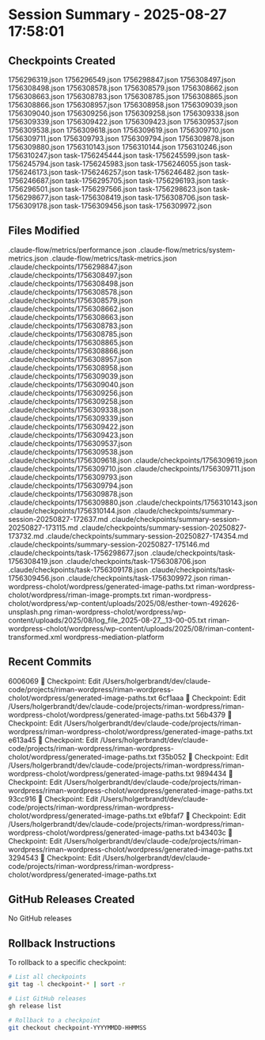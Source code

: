 # Session Summary - 2025-08-27 17:58:01

## Checkpoints Created
1756296319.json
1756296549.json
1756298847.json
1756308497.json
1756308498.json
1756308578.json
1756308579.json
1756308662.json
1756308663.json
1756308783.json
1756308785.json
1756308865.json
1756308866.json
1756308957.json
1756308958.json
1756309039.json
1756309040.json
1756309256.json
1756309258.json
1756309338.json
1756309339.json
1756309422.json
1756309423.json
1756309537.json
1756309538.json
1756309618.json
1756309619.json
1756309710.json
1756309711.json
1756309793.json
1756309794.json
1756309878.json
1756309880.json
1756310143.json
1756310144.json
1756310246.json
1756310247.json
task-1756245444.json
task-1756245599.json
task-1756245794.json
task-1756245983.json
task-1756246055.json
task-1756246173.json
task-1756246257.json
task-1756246482.json
task-1756246687.json
task-1756295705.json
task-1756296193.json
task-1756296501.json
task-1756297566.json
task-1756298623.json
task-1756298677.json
task-1756308419.json
task-1756308706.json
task-1756309178.json
task-1756309456.json
task-1756309972.json

## Files Modified
.claude-flow/metrics/performance.json
.claude-flow/metrics/system-metrics.json
.claude-flow/metrics/task-metrics.json
.claude/checkpoints/1756298847.json
.claude/checkpoints/1756308497.json
.claude/checkpoints/1756308498.json
.claude/checkpoints/1756308578.json
.claude/checkpoints/1756308579.json
.claude/checkpoints/1756308662.json
.claude/checkpoints/1756308663.json
.claude/checkpoints/1756308783.json
.claude/checkpoints/1756308785.json
.claude/checkpoints/1756308865.json
.claude/checkpoints/1756308866.json
.claude/checkpoints/1756308957.json
.claude/checkpoints/1756308958.json
.claude/checkpoints/1756309039.json
.claude/checkpoints/1756309040.json
.claude/checkpoints/1756309256.json
.claude/checkpoints/1756309258.json
.claude/checkpoints/1756309338.json
.claude/checkpoints/1756309339.json
.claude/checkpoints/1756309422.json
.claude/checkpoints/1756309423.json
.claude/checkpoints/1756309537.json
.claude/checkpoints/1756309538.json
.claude/checkpoints/1756309618.json
.claude/checkpoints/1756309619.json
.claude/checkpoints/1756309710.json
.claude/checkpoints/1756309711.json
.claude/checkpoints/1756309793.json
.claude/checkpoints/1756309794.json
.claude/checkpoints/1756309878.json
.claude/checkpoints/1756309880.json
.claude/checkpoints/1756310143.json
.claude/checkpoints/1756310144.json
.claude/checkpoints/summary-session-20250827-172637.md
.claude/checkpoints/summary-session-20250827-173115.md
.claude/checkpoints/summary-session-20250827-173732.md
.claude/checkpoints/summary-session-20250827-174354.md
.claude/checkpoints/summary-session-20250827-175146.md
.claude/checkpoints/task-1756298677.json
.claude/checkpoints/task-1756308419.json
.claude/checkpoints/task-1756308706.json
.claude/checkpoints/task-1756309178.json
.claude/checkpoints/task-1756309456.json
.claude/checkpoints/task-1756309972.json
riman-wordpress-cholot/wordpress/generated-image-paths.txt
riman-wordpress-cholot/wordpress/riman-image-prompts.txt
riman-wordpress-cholot/wordpress/wp-content/uploads/2025/08/esther-town-492626-unsplash.png
riman-wordpress-cholot/wordpress/wp-content/uploads/2025/08/log_file_2025-08-27__13-00-05.txt
riman-wordpress-cholot/wordpress/wp-content/uploads/2025/08/riman-content-transformed.xml
wordpress-mediation-platform

## Recent Commits
6006069 🔖 Checkpoint: Edit /Users/holgerbrandt/dev/claude-code/projects/riman-wordpress/riman-wordpress-cholot/wordpress/generated-image-paths.txt
6cf1aaa 🔖 Checkpoint: Edit /Users/holgerbrandt/dev/claude-code/projects/riman-wordpress/riman-wordpress-cholot/wordpress/generated-image-paths.txt
56b4379 🔖 Checkpoint: Edit /Users/holgerbrandt/dev/claude-code/projects/riman-wordpress/riman-wordpress-cholot/wordpress/generated-image-paths.txt
e613a45 🔖 Checkpoint: Edit /Users/holgerbrandt/dev/claude-code/projects/riman-wordpress/riman-wordpress-cholot/wordpress/generated-image-paths.txt
f35b052 🔖 Checkpoint: Edit /Users/holgerbrandt/dev/claude-code/projects/riman-wordpress/riman-wordpress-cholot/wordpress/generated-image-paths.txt
9894434 🔖 Checkpoint: Edit /Users/holgerbrandt/dev/claude-code/projects/riman-wordpress/riman-wordpress-cholot/wordpress/generated-image-paths.txt
93cc916 🔖 Checkpoint: Edit /Users/holgerbrandt/dev/claude-code/projects/riman-wordpress/riman-wordpress-cholot/wordpress/generated-image-paths.txt
e9bfaf7 🔖 Checkpoint: Edit /Users/holgerbrandt/dev/claude-code/projects/riman-wordpress/riman-wordpress-cholot/wordpress/generated-image-paths.txt
b43403c 🔖 Checkpoint: Edit /Users/holgerbrandt/dev/claude-code/projects/riman-wordpress/riman-wordpress-cholot/wordpress/generated-image-paths.txt
3294543 🔖 Checkpoint: Edit /Users/holgerbrandt/dev/claude-code/projects/riman-wordpress/riman-wordpress-cholot/wordpress/generated-image-paths.txt

## GitHub Releases Created
No GitHub releases

## Rollback Instructions
To rollback to a specific checkpoint:
```bash
# List all checkpoints
git tag -l checkpoint-* | sort -r

# List GitHub releases
gh release list

# Rollback to a checkpoint
git checkout checkpoint-YYYYMMDD-HHMMSS
```
